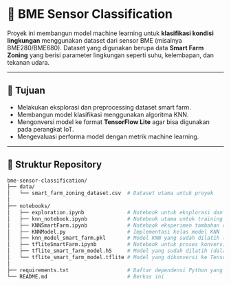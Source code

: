 # 🌱 BME Sensor Classification  

Proyek ini membangun model machine learning untuk **klasifikasi kondisi lingkungan** menggunakan dataset dari sensor BME (misalnya BME280/BME680). Dataset yang digunakan berupa data **Smart Farm Zoning** yang berisi parameter lingkungan seperti suhu, kelembapan, dan tekanan udara.  

---

## 📌 Tujuan  
- Melakukan eksplorasi dan preprocessing dataset smart farm.  
- Membangun model klasifikasi menggunakan algoritma KNN.  
- Mengonversi model ke format **TensorFlow Lite** agar bisa digunakan pada perangkat IoT.  
- Mengevaluasi performa model dengan metrik machine learning.  

---

## 📂 Struktur Repository  
```bash
bme-sensor-classification/
├── data/
│   └── smart_farm_zoning_dataset.csv  # Dataset utama untuk proyek
│
├── notebooks/
│   ├── exploration.ipynb              # Notebook untuk eksplorasi dan analisis data
│   ├── knn_notebook.ipynb             # Notebook utama untuk training & evaluasi model KNN
│   ├── KNNSmartFarm.ipynb             # Notebook eksperimen tambahan dengan model KNN dan pipeline
│   ├── KNNModel.py                    # Implementasi kelas model KNN
│   ├── knn_model_smart_farm.pkl       # Model KNN yang sudah dilatih (format pickle)
│   ├── tfliteSmartFarm.ipynb          # Notebook untuk proses konversi model ke TFLite
│   ├── tflite_smart_farm_model.h5     # Model yang sudah dilatih (dalam format H5)
│   └── tflite_smart_farm_model.tflite # Model yang dikonversi ke TensorFlow Lite
│
├── requirements.txt                   # Daftar dependensi Python yang dibutuhkan
└── README.md                          # Berkas ini
